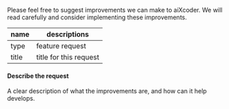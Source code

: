 

Please feel free to suggest improvements we can make to aiXcoder.  We will read carefully and consider implementing these improvements.

| name    | descriptions    |
| ---- | ---- |
| type    | feature request    |
| title    | title for this request    |



#### Describe the request

A clear description of what the improvements are,  and how can it help develops.



